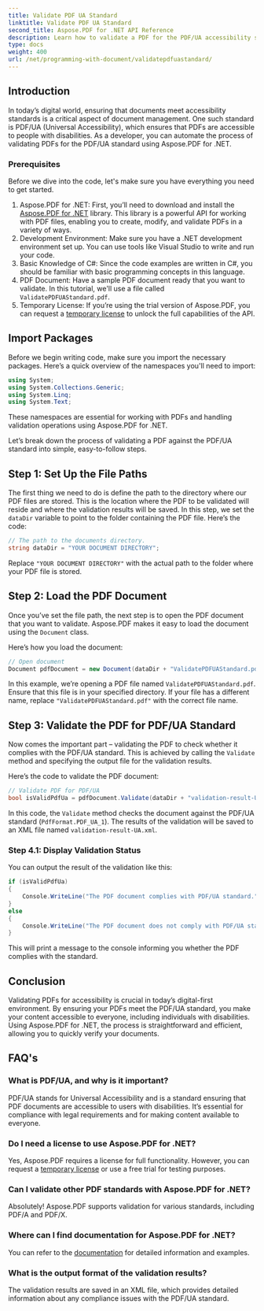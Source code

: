 ```yaml
---
title: Validate PDF UA Standard
linktitle: Validate PDF UA Standard
second_title: Aspose.PDF for .NET API Reference
description: Learn how to validate a PDF for the PDF/UA accessibility standard using Aspose.PDF for .NET with our step-by-step guide and detailed explanations.
type: docs
weight: 400
url: /net/programming-with-document/validatepdfuastandard/
---
```

## Introduction

In today’s digital world, ensuring that documents meet accessibility standards is a critical aspect of document management. One such standard is PDF/UA (Universal Accessibility), which ensures that PDFs are accessible to people with disabilities. As a developer, you can automate the process of validating PDFs for the PDF/UA standard using Aspose.PDF for .NET.

### Prerequisites

Before we dive into the code, let's make sure you have everything you need to get started.

1. Aspose.PDF for .NET: First, you’ll need to download and install the [Aspose.PDF for .NET](https://releases.aspose.com/pdf/net/) library. This library is a powerful API for working with PDF files, enabling you to create, modify, and validate PDFs in a variety of ways.
2. Development Environment: Make sure you have a .NET development environment set up. You can use tools like Visual Studio to write and run your code.
3. Basic Knowledge of C#: Since the code examples are written in C#, you should be familiar with basic programming concepts in this language.
4. PDF Document: Have a sample PDF document ready that you want to validate. In this tutorial, we'll use a file called `ValidatePDFUAStandard.pdf`.
5. Temporary License: If you’re using the trial version of Aspose.PDF, you can request a [temporary license](https://purchase.aspose.com/temporary-license/) to unlock the full capabilities of the API.

## Import Packages

Before we begin writing code, make sure you import the necessary packages. Here’s a quick overview of the namespaces you'll need to import:

```csharp
using System;
using System.Collections.Generic;
using System.Linq;
using System.Text;
```

These namespaces are essential for working with PDFs and handling validation operations using Aspose.PDF for .NET.

Let’s break down the process of validating a PDF against the PDF/UA standard into simple, easy-to-follow steps.

## Step 1: Set Up the File Paths

The first thing we need to do is define the path to the directory where our PDF files are stored. This is the location where the PDF to be validated will reside and where the validation results will be saved.
In this step, we set the `dataDir` variable to point to the folder containing the PDF file. Here’s the code:

```csharp
// The path to the documents directory.
string dataDir = "YOUR DOCUMENT DIRECTORY";
```

Replace `"YOUR DOCUMENT DIRECTORY"` with the actual path to the folder where your PDF file is stored.

## Step 2: Load the PDF Document

Once you’ve set the file path, the next step is to open the PDF document that you want to validate. Aspose.PDF makes it easy to load the document using the `Document` class.

Here’s how you load the document:

```csharp
// Open document
Document pdfDocument = new Document(dataDir + "ValidatePDFUAStandard.pdf");
```

In this example, we’re opening a PDF file named `ValidatePDFUAStandard.pdf`. Ensure that this file is in your specified directory. If your file has a different name, replace `"ValidatePDFUAStandard.pdf"` with the correct file name.

## Step 3: Validate the PDF for PDF/UA Standard

Now comes the important part – validating the PDF to check whether it complies with the PDF/UA standard. This is achieved by calling the `Validate` method and specifying the output file for the validation results.

Here’s the code to validate the PDF document:

```csharp
// Validate PDF for PDF/UA
bool isValidPdfUa = pdfDocument.Validate(dataDir + "validation-result-UA.xml", PdfFormat.PDF_UA_1);
```

In this code, the `Validate` method checks the document against the PDF/UA standard (`PdfFormat.PDF_UA_1`). The results of the validation will be saved to an XML file named `validation-result-UA.xml`.

### Step 4.1: Display Validation Status

You can output the result of the validation like this:

```csharp
if (isValidPdfUa)
{
    Console.WriteLine("The PDF document complies with PDF/UA standard.");
}
else
{
    Console.WriteLine("The PDF document does not comply with PDF/UA standard.");
}
```

This will print a message to the console informing you whether the PDF complies with the standard.

## Conclusion

Validating PDFs for accessibility is crucial in today’s digital-first environment. By ensuring your PDFs meet the PDF/UA standard, you make your content accessible to everyone, including individuals with disabilities. Using Aspose.PDF for .NET, the process is straightforward and efficient, allowing you to quickly verify your documents.


## FAQ's

### What is PDF/UA, and why is it important?  
PDF/UA stands for Universal Accessibility and is a standard ensuring that PDF documents are accessible to users with disabilities. It’s essential for compliance with legal requirements and for making content available to everyone.

### Do I need a license to use Aspose.PDF for .NET?  
Yes, Aspose.PDF requires a license for full functionality. However, you can request a [temporary license](https://purchase.aspose.com/temporary-license/) or use a free trial for testing purposes.

### Can I validate other PDF standards with Aspose.PDF for .NET?  
Absolutely! Aspose.PDF supports validation for various standards, including PDF/A and PDF/X.

### Where can I find documentation for Aspose.PDF for .NET?  
You can refer to the [documentation](https://reference.aspose.com/pdf/net/) for detailed information and examples.

### What is the output format of the validation results?  
The validation results are saved in an XML file, which provides detailed information about any compliance issues with the PDF/UA standard.
